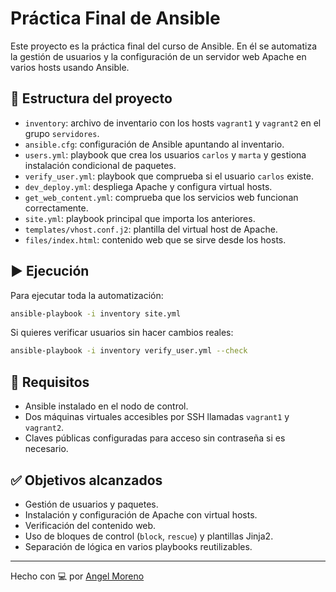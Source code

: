 # Práctica Final de Ansible

Este proyecto es la práctica final del curso de Ansible. En él se automatiza la gestión de usuarios y la configuración de un servidor web Apache en varios hosts usando Ansible.

## 📁 Estructura del proyecto

- `inventory`: archivo de inventario con los hosts `vagrant1` y `vagrant2` en el grupo `servidores`.
- `ansible.cfg`: configuración de Ansible apuntando al inventario.
- `users.yml`: playbook que crea los usuarios `carlos` y `marta` y gestiona instalación condicional de paquetes.
- `verify_user.yml`: playbook que comprueba si el usuario `carlos` existe.
- `dev_deploy.yml`: despliega Apache y configura virtual hosts.
- `get_web_content.yml`: comprueba que los servicios web funcionan correctamente.
- `site.yml`: playbook principal que importa los anteriores.
- `templates/vhost.conf.j2`: plantilla del virtual host de Apache.
- `files/index.html`: contenido web que se sirve desde los hosts.

## ▶️ Ejecución

Para ejecutar toda la automatización:

```bash
ansible-playbook -i inventory site.yml
```

Si quieres verificar usuarios sin hacer cambios reales:

```bash
ansible-playbook -i inventory verify_user.yml --check
```

## 🧰 Requisitos

- Ansible instalado en el nodo de control.
- Dos máquinas virtuales accesibles por SSH llamadas `vagrant1` y `vagrant2`.
- Claves públicas configuradas para acceso sin contraseña si es necesario.

## ✅ Objetivos alcanzados

- Gestión de usuarios y paquetes.
- Instalación y configuración de Apache con virtual hosts.
- Verificación del contenido web.
- Uso de bloques de control (`block`, `rescue`) y plantillas Jinja2.
- Separación de lógica en varios playbooks reutilizables.

---

Hecho con 💻 por [Angel Moreno](https://github.com/Angelmz501)
